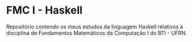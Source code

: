 # FMC I - Haskell

Repositório contendo os meus estudos da linguagem Haskell relativos à disciplina de Fundamentos Matemáticos da Computação I do BTI - UFRN.
